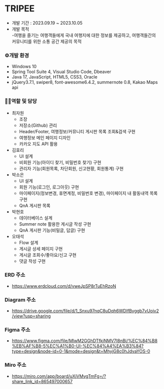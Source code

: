 # TRIPEE

- 개발 기간 : 2023.09.19 ~ 2023.10.05
- 개발 목적  <br>-여행을 즐기는 여행객들에게 국내 여행지에 대한 정보를 제공하고, 여행객들간의 커뮤니티를 위한 소통 공간 제공의 목적

### ⚙개발 환경

- Windows 10
- Spring Tool Suite 4, Visual Studio Code, Dbeaver
- Java 17, JavaScript, HTML5, CSS3, Oracle
- jQuery3.7.1, swiper8, font-awesome6.4.2, summernote 0.8, Kakao Maps api

### 🙋‍♀️역할 및 담당

- 최자원
  - 조장
  - 저장소(Github) 관리
  - Header/Footer, 여행정보/커뮤니티 게시판 목록 조회&검색 구현
  - 여행정보 메인 페이지 디자인
  - 카카오 지도 API 활용
- 김효리
  - UI 설계
  - 비회원 기능(아이디 찾기, 비밀번호 찾기) 구현
  - 관리자 기능(회원목록, 차단회원, 신고현황, 회원통계) 구현
- 박소은
  - UI 설계
  - 회원 기능(로그인, 로그아웃) 구현
  - 마이페이지(정보변경, 휴면계정, 비밀번호 변경), 마이페이지 내 활동내역 목록 구현
  - QnA 게시판 목록
- 박현호
  - 데이터베이스 설계
  - Summer note 활용한 게시글 작성 구현
  - QnA 게시판 기능(비밀글, 답글) 구현
- 오태석
  - Flow 설계
  - 게시글 상세 페이지 구현
  - 게시글 조회수/좋아요/신고 구현
  - 댓글 작성 구현

### ERD 주소

- <https://www.erdcloud.com/d/vweJpSP8rTuEhRzoN>

### Diagram 주소

- <https://drive.google.com/file/d/1_Snxu97nqC8uDqh6WDIfBvggb7vUoiv2/view?usp=sharing​>

### Figma 주소

- <https://www.figma.com/file/MlwM2GGhDTfkjNMV7I8nBi/%EC%84%B8%EB%AF%B8-5%EC%A1%B0-UI-%EC%84%A4%EA%B3%84?type=design&node-id=0-1&mode=design&t=MhyjG8c0hJdvaYOS-0>

### Miro 주소

- <https://miro.com/app/board/uXjVMvgTmFg=/?share_link_id=865497000657>

